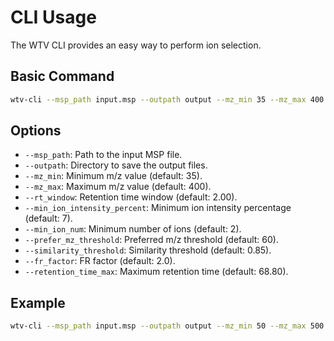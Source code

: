 # CLI Usage

The WTV CLI provides an easy way to perform ion selection.

## Basic Command
```bash
wtv-cli --msp_path input.msp --outpath output --mz_min 35 --mz_max 400 ...
```

## Options
- `--msp_path`: Path to the input MSP file.
- `--outpath`: Directory to save the output files.
- `--mz_min`: Minimum m/z value (default: 35).
- `--mz_max`: Maximum m/z value (default: 400).
- `--rt_window`: Retention time window (default: 2.00).
- `--min_ion_intensity_percent`: Minimum ion intensity percentage (default: 7).
- `--min_ion_num`: Minimum number of ions (default: 2).
- `--prefer_mz_threshold`: Preferred m/z threshold (default: 60).
- `--similarity_threshold`: Similarity threshold (default: 0.85).
- `--fr_factor`: FR factor (default: 2.0).
- `--retention_time_max`: Maximum retention time (default: 68.80).

## Example
```bash
wtv-cli --msp_path input.msp --outpath output --mz_min 50 --mz_max 500
```
